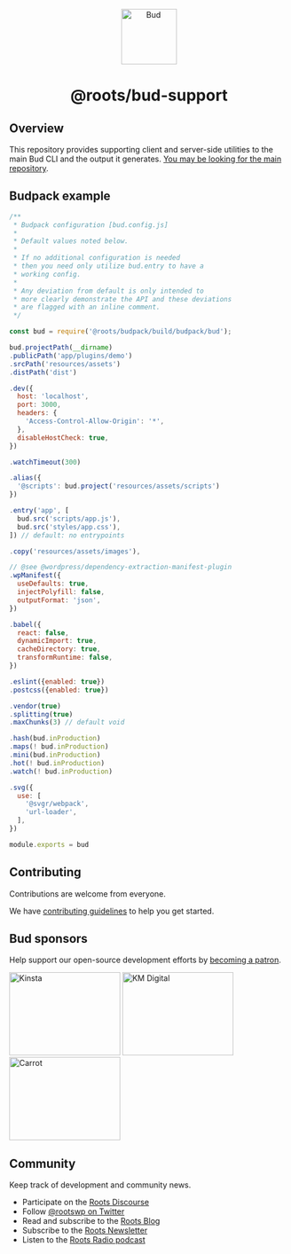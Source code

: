 <p align="center">
  <img alt="Bud" src="https://cdn.roots.io/app/uploads/logo-bud.svg" height="100">
</p>

<h1 align="center">
  <strong>@roots/bud-support</strong>
</h1>

## Overview

This repository provides supporting client and server-side utilities to the main Bud CLI and the output it generates. [You may be looking for the main repository](https://github.com/roots/bud).

## Budpack example

```js
/**
 * Budpack configuration [bud.config.js]
 *
 * Default values noted below.
 *
 * If no additional configuration is needed
 * then you need only utilize bud.entry to have a
 * working config.
 *
 * Any deviation from default is only intended to
 * more clearly demonstrate the API and these deviations
 * are flagged with an inline comment.
 */

const bud = require('@roots/budpack/build/budpack/bud');

bud.projectPath(__dirname)
.publicPath('app/plugins/demo')
.srcPath('resources/assets')
.distPath('dist')

.dev({
  host: 'localhost',
  port: 3000,
  headers: {
    'Access-Control-Allow-Origin': '*',
  },
  disableHostCheck: true,
})

.watchTimeout(300)

.alias({
  '@scripts': bud.project('resources/assets/scripts')
})

.entry('app', [
  bud.src('scripts/app.js'),
  bud.src('styles/app.css'),
]) // default: no entrypoints

.copy('resources/assets/images'),

// @see @wordpress/dependency-extraction-manifest-plugin
.wpManifest({
  useDefaults: true,
  injectPolyfill: false,
  outputFormat: 'json',
})

.babel({
  react: false,
  dynamicImport: true,
  cacheDirectory: true,
  transformRuntime: false,
})

.eslint({enabled: true})
.postcss({enabled: true})

.vendor(true)
.splitting(true)
.maxChunks(3) // default void

.hash(bud.inProduction)
.maps(! bud.inProduction)
.mini(bud.inProduction)
.hot(! bud.inProduction)
.watch(! bud.inProduction)

.svg({
  use: [
    '@svgr/webpack',
    'url-loader',
  ],
})

module.exports = bud
```

## Contributing

Contributions are welcome from everyone.

We have [contributing guidelines](https://github.com/roots/guidelines/blob/master/CONTRIBUTING.md) to help you get started.

## Bud sponsors

Help support our open-source development efforts by [becoming a patron](https://www.patreon.com/rootsdev).

<a href="https://kinsta.com/?kaid=OFDHAJIXUDIV"><img src="https://cdn.roots.io/app/uploads/kinsta.svg" alt="Kinsta" width="200" height="150"></a>
<a href="https://k-m.com/"><img src="https://cdn.roots.io/app/uploads/km-digital.svg" alt="KM Digital" width="200" height="150"></a>
<a href="https://carrot.com/"><img src="https://cdn.roots.io/app/uploads/carrot.svg" alt="Carrot" width="200" height="150"></a>

## Community

Keep track of development and community news.

- Participate on the [Roots Discourse](https://discourse.roots.io/)
- Follow [@rootswp on Twitter](https://twitter.com/rootswp)
- Read and subscribe to the [Roots Blog](https://roots.io/blog/)
- Subscribe to the [Roots Newsletter](https://roots.io/subscribe/)
- Listen to the [Roots Radio podcast](https://roots.io/podcast/)
